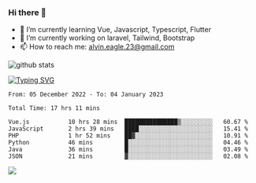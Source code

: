 ### Hi there 👋
- 🌱 I’m currently learning Vue, Javascript, Typescript, Flutter
- 🔭 I’m currently working on laravel, Tailwind, Bootstrap
- 📫 How to reach me: alvin.eagle.23@gmail.com



![github stats](https://github-readme-stats.vercel.app/api?username=alvnfaiz&show_icons=true)


[![Typing SVG](http://readme-typing-svg.herokuapp.com?font=Montserrat&color=%2336BCF7&duration=4000&center=true&lines=Alvin+Faiz;Fullstack+Developer;PHP%2C+Java%2C+Javascript%2C+Python;Laravel%2C+Vue%202%2C+Tailwind%2C+Bootstrap)](https://git.io/typing-svg)

<!--[![Alvnfaiz wakatime stats](https://github-readme-stats.vercel.app/api/wakatime?username=alvnfaiz&layout=compact&theme=dracula)](https://github.com/anuraghazra/github-readme-stats)

<!--START_SECTION:waka-->

```text
From: 05 December 2022 - To: 04 January 2023

Total Time: 17 hrs 11 mins

Vue.js           10 hrs 28 mins  ███████████████▒░░░░░░░░░   60.67 %
JavaScript       2 hrs 39 mins   ████░░░░░░░░░░░░░░░░░░░░░   15.41 %
PHP              1 hr 52 mins    ██▓░░░░░░░░░░░░░░░░░░░░░░   10.91 %
Python           46 mins         █░░░░░░░░░░░░░░░░░░░░░░░░   04.46 %
Java             36 mins         █░░░░░░░░░░░░░░░░░░░░░░░░   03.49 %
JSON             21 mins         ▓░░░░░░░░░░░░░░░░░░░░░░░░   02.08 %
```

<!--END_SECTION:waka-->

  <!-- Change the `github-readme-stats.anuraghazra1.vercel.app` to `github-readme-stats.vercel.app`  -->
  <img align="center" src="https://github-readme-stats.anuraghazra1.vercel.app/api/top-langs/?username=alvnfaiz&layout=compact" />
<!--
**alvnfaiz/alvnfaiz** is a ✨ _special_ ✨ repository because its `README.md` (this file) appears on your GitHub profile.

Here are some ideas to get you started:

- 🔭 I’m currently working on ...
- 🌱 I’m currently learning ...
- 👯 I’m looking to collaborate on ...
- 🤔 I’m looking for help with ...
- 💬 Ask me about ...
- 📫 How to reach me: ...
- 😄 Pronouns: ...
- ⚡ Fun fact: ...
-->

